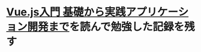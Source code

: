 # [Vue.js入門 基礎から実践アプリケーション開発まで](https://www.amazon.co.jp/dp/B07J6FP6NQ/ref=cm_sw_em_r_mt_dp_U_9z94DbG06HJJV)を読んで勉強した記録を残す

